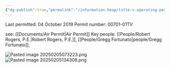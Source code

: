 ```yaml
---
{"dg-publish":true,"permalink":"/information-heap/title-v-operating-permit-notes/","noteIcon":"","created":"2025-07-07T14:23:45.784-05:00"}
---
```



Last permitted: 04 October 2019
Permit number: 00701-01TV

see: [[Documents/Air Permit\|Air Permit]]
Key people: [[People/Robert Rogers, P.E.\|Robert Rogers, P.E.]], [[People/Gregg Fortunato\|people/Gregg Fortunato]], 

![Pasted image 20250205073223.png](/img/user/Pasted%20image%2020250205073223.png)
![Pasted image 20250205134308.png](/img/user/Pasted%20image%2020250205134308.png)